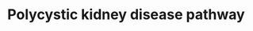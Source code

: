 ---
annotations:
- id: PW:0000003
  parent: signaling pathway
  type: Pathway Ontology
  value: signaling pathway
- id: DOID:0080322
  type: Disease Ontology
  value: polycystic kidney disease
- id: CL:1000497
  parent: animal cell
  type: Cell Type Ontology
  value: kidney cell
- id: PW:0000300
  parent: disease pathway
  type: Pathway Ontology
  value: kidney disease pathway
authors:
- Egonw
- Mkutmon
- MaintBot
- Khanspers
- Fehrhart
- AgustinGV
- Eweitz
citedin: ''
communities:
- Diseases
- ONTOX
- Renal_Genomics
description: A putative PKD pathway proposed in [Torres 2009 (Figure 2)](https://europepmc.org/article/MED/19455193),
  showing up or down regulated genes.   V2R antagonists from [Wikipedia](https://en.wikipedia.org/wiki/Vasopressin_receptor_antagonist#Vaptans).
last-edited: 2025-03-09
ndex: null
organisms:
- Homo sapiens
redirect_from:
- /index.php/Pathway:WP2571
- /instance/WP2571
- /instance/WP2571_r137812
revision: r137812
schema-jsonld:
- '@context': https://schema.org/
  '@id': https://wikipathways.github.io/pathways/WP2571.html
  '@type': Dataset
  creator:
    '@type': Organization
    name: WikiPathways
  description: A putative PKD pathway proposed in [Torres 2009 (Figure 2)](https://europepmc.org/article/MED/19455193),
    showing up or down regulated genes.   V2R antagonists from [Wikipedia](https://en.wikipedia.org/wiki/Vasopressin_receptor_antagonist#Vaptans).
  keywords:
  - ADCY6
  - ADP
  - AMP
  - 'AMP '
  - ATP
  - BRAF
  - CCND1
  - CFTR
  - CTNNB1
  - Ca2+
  - Cl-
  - DVL1
  - DVL2
  - DVL3
  - EGF
  - ERBB2
  - ERK1
  - FLT1
  - FOS
  - FZD1
  - FZD10
  - FZD2
  - FZD3
  - FZD4
  - FZD5
  - FZD6
  - FZD7
  - FZD8
  - FZD9
  - GNA11
  - GNAI1
  - GNAI2
  - GNAI3
  - GNAQ
  - GNAS
  - GSK3B
  - HRAS
  - IGF1
  - IGF1R
  - IKBKB
  - IP3
  - JUN
  - K+
  - KCNN4
  - KDR
  - KRAS
  - LKB1
  - MAP2K2
  - MTOR
  - MYC
  - Metformin
  - Mozavaptan
  - NKCC1
  - NRAS
  - Na+
  - PDE1A
  - PKA
  - PKD1
  - PKD2
  - PLCG2
  - PRKAA1
  - PRKAA2
  - PRKAB1
  - PRKAB2
  - PRKAG1
  - PRKAG2
  - PRKAG3
  - RHEB
  - RSK
  - SRC
  - SSTR2
  - Satavaptan
  - Somatostatin
  - TNF
  - TSC1
  - TSC2
  - Tolvaptan
  - Triptolide
  - VEGFB
  - Vasopressin
  - WNT1
  - WNT10A
  - WNT10B
  - WNT11
  - WNT16
  - WNT2
  - WNT2B
  - WNT3
  - WNT3A
  - WNT4
  - WNT5A
  - WNT5B
  - WNT6
  - WNT7A
  - WNT7B
  - WNT8A
  - WNT8B
  - WNT9A
  - WNT9B
  - cAMP
  - lixivaptan
  - sFRP4
  license: CC0
  name: Polycystic kidney disease pathway
seo: CreativeWork
title: Polycystic kidney disease pathway
wpid: WP2571
---